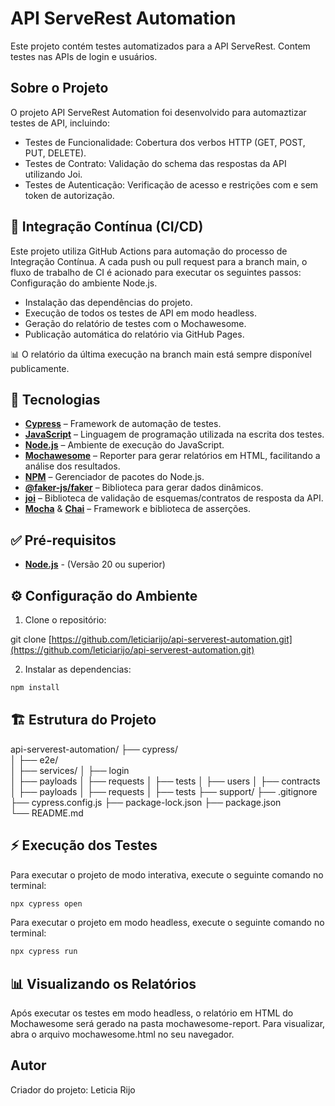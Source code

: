 # API ServeRest Automation

Este projeto contém testes automatizados para a API ServeRest. Contem testes nas APIs de login e usuários.

## Sobre o Projeto

O projeto API ServeRest Automation foi desenvolvido para automaztizar testes de API, incluindo:

- Testes de Funcionalidade: Cobertura dos verbos HTTP (GET, POST, PUT, DELETE).
- Testes de Contrato: Validação do schema das respostas da API utilizando Joi.
- Testes de Autenticação: Verificação de acesso e restrições com e sem token de autorização.


## 🔄 Integração Contínua (CI/CD)
Este projeto utiliza GitHub Actions para automação do processo de Integração Contínua. A cada push ou pull request para a branch main, o fluxo de trabalho de CI é acionado para executar os seguintes passos:
Configuração do ambiente Node.js.

- Instalação das dependências do projeto.
- Execução de todos os testes de API em modo headless.
- Geração do relatório de testes com o Mochawesome.
- Publicação automática do relatório via GitHub Pages.

📊 O relatório da última execução na branch main está sempre disponível publicamente.


## 🚀 Tecnologias

- **[Cypress](https://www.cypress.io/)** – Framework de automação de testes.
- **[JavaScript](https://developer.mozilla.org/pt-BR/docs/Web/JavaScript)** – Linguagem de programação utilizada na escrita dos testes.  
- **[Node.js](https://nodejs.org/)** – Ambiente de execução do JavaScript.  
- **[Mochawesome](https://github.com/adamgruber/mochawesome)** – Reporter para gerar relatórios em HTML, facilitando a análise dos resultados.  
- **[NPM](https://www.npmjs.com/)** – Gerenciador de pacotes do Node.js.  
- **[@faker-js/faker](https://github.com/faker-js/faker)** – Biblioteca para gerar dados dinâmicos.
- **[joi](https://joi.dev/)** – Biblioteca de validação de esquemas/contratos de resposta da API.  
- **[Mocha](https://mochajs.org/)** & **[Chai](https://www.chaijs.com/)** – Framework e biblioteca de asserções. 


## ✅ Pré-requisitos

- **[Node.js](https://nodejs.org/en/download/prebuilt-installer)** - (Versão 20 ou superior)


## ⚙️ Configuração do Ambiente

1. Clone o repositório:

git clone [https://github.com/leticiarijo/api-serverest-automation.git](https://github.com/leticiarijo/api-serverest-automation.git)

2. Instalar as dependencias:
```bash
npm install
```

## 🏗️ Estrutura do Projeto

api-serverest-automation/
├── cypress/                  
│   ├── e2e/               
│      ├── services/ 
│           ├── login      
│               ├── payloads 
│               ├── requests
│               ├── tests
│           ├── users
│               ├── contracts
│               ├── payloads 
│               ├── requests
│               ├── tests
├── support/
├── .gitignore
├── cypress.config.js
├── package-lock.json
├── package.json           
└── README.md

## ⚡ Execução dos Testes

Para executar o projeto de modo interativa, execute o seguinte comando no terminal:
```bash
npx cypress open 
```

Para executar o projeto em modo headless, execute o seguinte comando no terminal:
```bash
npx cypress run
```

##  📊 Visualizando os Relatórios
Após executar os testes em modo headless, o relatório em HTML do Mochawesome será gerado na pasta mochawesome-report. Para visualizar, abra o arquivo mochawesome.html no seu navegador.

## Autor
Criador do projeto: Leticia Rijo
